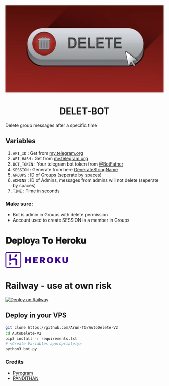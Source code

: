 
  <img src="https://github.com/PANDITHAN/auto-delete_msg/blob/main/Logo/9D4C6ECD-D04D-409D-B711-B10EAB40BC9F.jpeg" alt="Evil-inside Logo">
</p>
<h1 align="center">
  <b>DELET-BOT</b>
</h1>

Delete group messages after a specific time

## Variables
1. `API_ID` : Get from [my.telegram.org](https://my.telegram.org/)
2. `API_HASH` : Get from [my.telegram.org](https://my.telegram.org)
3. `BOT_TOKEN` : Your telegram bot token from [@BotFather](https://t.me/BotFather)
4. `SESSION` : Generate from here [GenerateStringName](https://replit.com/@PANDITHAN/getStringName)
5. `GROUPS` : ID of Groups (seperate by spaces)
6. `ADMINS` : ID of Admins, messages from admins will not delete (seperate by spaces)
7. `TIME` : Time in seconds

### Make sure:
- Bot is admin in Groups with delete permission
- Account used to create SESSION is a member in Groups

# 𝐃𝐞𝐩𝐥𝐨𝐲a 𝐓𝐨 𝐇𝐞𝐫𝐨𝐤𝐮
<a href="https://heroku.com/deploy?template= https://github.com/PANDITHAN/auto-delete_msg"><img src="https://github.com/PANDITHAN/auto-delete_msg/blob/main/Logo/565048BC-5F3D-4430-A05A-BC03E96729D4.png" alt="PANDITHAN" border="0" height="50" width="200" align="center" /></a>

# Railway - use at own risk
 [![Deploy on Railway](https://railway.app/button.svg)](https://railway.app/new/template/FtddV8)

## Deploy in your VPS

```sh
git clone https://github.com/Arun-TG/AutoDelete-V2
cd AutoDelete-V2
pip3 install -r requirements.txt
# <Create Variables appropriately>
python3 bot.py
```

### Credits
- [Pyrogram](https://github.com/pyrogram/pyrogram)
- [PANDITHAN](https://t.me/PANDITHAN_SIR)
